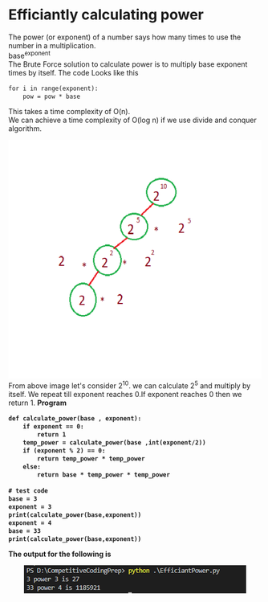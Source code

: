 # Efficiantly calculating power
The power (or exponent) of a number says how many times to use the number in a multiplication.  
base<sup>exponent</sup>  
The Brute Force solution to calculate power is to multiply base exponent times by itself. 
The code Looks like this

    for i in range(exponent):
		pow = pow * base

This takes a time complexity of O(n).  
We can achieve a time complexity of O(log n) if we use divide and conquer algorithm.
<div align='center'>
    <img src='power.png'/>
</div> 
From above image let's consider 2<sup>10</sup>. we can calculate 2<sup>5</sup> and multiply by itself. We repeat till exponent reaches 0.If exponent reaches 0 then we return 1.      
<b>Program<b>  

    def calculate_power(base , exponent):
        if exponent == 0:
            return 1
        temp_power = calculate_power(base ,int(exponent/2))
        if (exponent % 2) == 0:
            return temp_power * temp_power
        else:
            return base * temp_power * temp_power

    # test code
    base = 3
    exponent = 3
    print(calculate_power(base,exponent))
    exponent = 4
    base = 33
    print(calculate_power(base,exponent))

The output for the following is  
 <div align='center'>
    <img src='output.PNG'/>
</div> 
